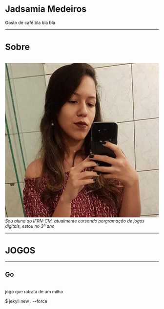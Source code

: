 # Jadsamia Medeiros
Gosto de café bla bla bla

* * *
# Sobre
   &nbsp; &nbsp; &nbsp; &nbsp; ![](minha.jpg) 
<br>
 _Sou aluna do IFRN-CM, atualmente cursando porgramação de jogos digitais, estou no 3º ano_

* * *
#  JOGOS
* * *
 ## Go
<br>
  jogo que ratrata de um milho
    
 $ jekyll new . --force 
 
  

